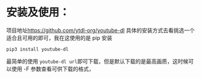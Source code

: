 # 安装及使用：

项目地址<https://github.com/ytdl-org/youtube-dl>
具体的安装方式去看挑选一个适合且可用的即可，我在这使用的是 pip 安装

    pip3 install youtube-dl

最简单的使用
`youtube-dl url`即可下载，但是默认下载的是最高画质，这时候可以使用 -F 参数查看可供下载的格式，
